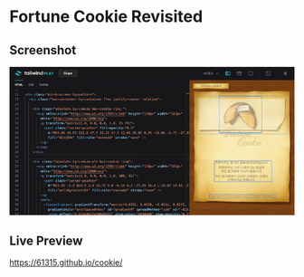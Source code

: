 # Fortune Cookie Revisited

## Screenshot

![Screenshot](screenshot.png?raw=true)

## Live Preview

https://61315.github.io/cookie/

